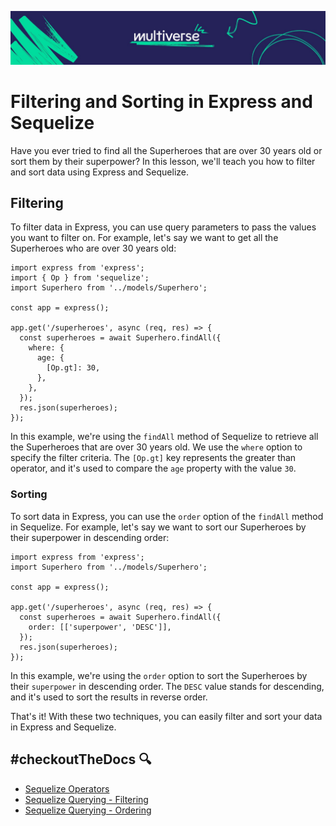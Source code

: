 ![MV Logo](/logo.jpg)
# Filtering and Sorting in Express and Sequelize
Have you ever tried to find all the Superheroes that are over 30 years old or sort them by their superpower? In this lesson, we'll teach you how to filter and sort data using Express and Sequelize.
## Filtering
To filter data in Express, you can use query parameters to pass the values you want to filter on. For example, let's say we want to get all the Superheroes who are over 30 years old:

```
import express from 'express';
import { Op } from 'sequelize';
import Superhero from '../models/Superhero';

const app = express();

app.get('/superheroes', async (req, res) => {
  const superheroes = await Superhero.findAll({
    where: {
      age: {
        [Op.gt]: 30,
      },
    },
  });
  res.json(superheroes);
});

```

In this example, we're using the `findAll` method of Sequelize to retrieve all the Superheroes that are over 30 years old. We use the `where` option to specify the filter criteria. The `[Op.gt]` key represents the greater than operator, and it's used to compare the `age` property with the value `30`.
### Sorting
To sort data in Express, you can use the `order` option of the `findAll` method in Sequelize. For example, let's say we want to sort our Superheroes by their superpower in descending order:

```
import express from 'express';
import Superhero from '../models/Superhero';

const app = express();

app.get('/superheroes', async (req, res) => {
  const superheroes = await Superhero.findAll({
    order: [['superpower', 'DESC']],
  });
  res.json(superheroes);
});

```

In this example, we're using the `order` option to sort the Superheroes by their `superpower` in descending order. The `DESC` value stands for descending, and it's used to sort the results in reverse order.

That's it! With these two techniques, you can easily filter and sort your data in Express and Sequelize.
## #checkoutTheDocs 🔍
- [Sequelize Operators](https://sequelize.org/master/manual/model-querying-basics.html#operators)
- [Sequelize Querying - Filtering](https://sequelize.org/v5/manual/querying.html#where)
- [Sequelize Querying - Ordering](https://sequelize.org/v5/manual/querying.html#ordering)
